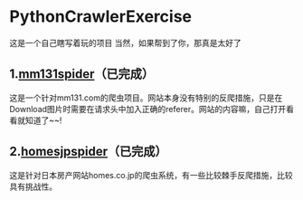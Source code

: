 # PythonCrawlerExercise
这是一个自己瞎写着玩的项目
当然，如果帮到了你，那真是太好了
## 1.[mm131spider](https://github.com/Mr0x01/PythonCrawlerExercise/tree/master/mm131spider "mm131spider")（已完成）
这是一个针对mm131.com的爬虫项目。网站本身没有特别的反爬措施，只是在Download图片时需要在请求头中加入正确的referer。网站的内容嘛，自己打开看看就知道了~~!

## 2.[homesjpspider](https://github.com/Mr0x01/PythonCrawlerExercise/tree/master/homesjpspider "homesjpspider")（已完成）
这是针对日本房产网站homes.co.jp的爬虫系统，有一些比较棘手反爬措施，比较具有挑战性。